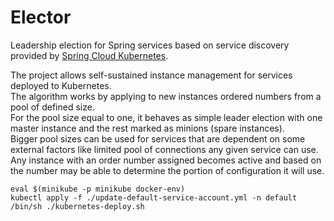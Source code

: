 # Elector
Leadership election for Spring services based on service discovery provided by [Spring Cloud Kubernetes](https://spring.io/projects/spring-cloud-kubernetes).

The project allows self-sustained instance management for services deployed to Kubernetes.  
The algorithm works by applying to new instances ordered numbers from a pool of defined size.  
For the pool size equal to one, it behaves as simple leader election with one master instance and the rest marked as minions (spare instances).  
Bigger pool sizes can be used for services that are dependent on some external factors like limited pool of connections any given service can use.  
Any instance with an order number assigned becomes active and based on the number may be able to determine the portion of configuration it will use.  

```
eval $(minikube -p minikube docker-env)
kubectl apply -f ./update-default-service-account.yml -n default
/bin/sh ./kubernetes-deploy.sh
```